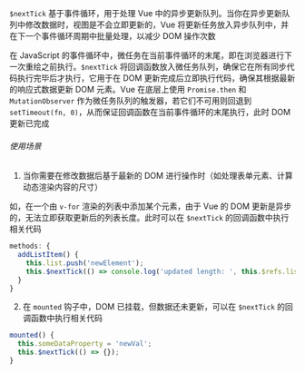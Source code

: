 `$nextTick` 基于事件循环，用于处理 Vue 中的异步更新队列。当你在异步更新队列中修改数据时，视图是不会立即更新的，Vue 将更新任务放入异步队列中，并在下一个事件循环周期中批量处理，以减少 DOM 操作次数

在 JavaScript 的事件循环中，微任务在当前事件循环的末尾，即在浏览器进行下一次重绘之前执行。`$nextTick` 将回调函数放入微任务队列，确保它在所有同步代码执行完毕后才执行，它用于在 DOM 更新完成后立即执行代码，确保其根据最新的响应式数据更新 DOM 元素。Vue 在底层上使用 `Promise.then` 和 `MutationObserver` 作为微任务队列的触发器，若它们不可用则回退到 `setTimeout(fn, 0)`，从而保证回调函数在当前事件循环的末尾执行，此时 DOM 更新已完成

###### 使用场景

1. 当你需要在修改数据后基于最新的 DOM 进行操作时（如处理表单元素、计算动态渲染内容的尺寸）

如，在一个由 `v-for` 渲染的列表中添加某个元素，由于 Vue 的 DOM 更新是异步的，无法立即获取更新后的列表长度。此时可以在 `$nextTick` 的回调函数中执行相关代码

```JavaScript
methods: {
  addListItem() {
    this.list.push('newElement');
    this.$nextTick(() => console.log('updated length: ', this.$refs.listRef.children.length);
  }
}
```

2. 在 `mounted` 钩子中，DOM 已挂载，但数据还未更新，可以在 `$nextTick` 的回调函数中执行相关代码

```JavaScript
mounted() {
  this.someDataProperty = 'newVal';
  this.$nextTick(() => {});
}
```

